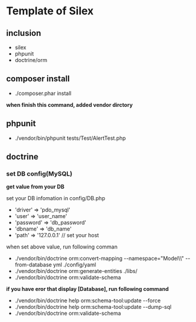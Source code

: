 # Template of Silex

## inclusion
- silex
- phpunit
- doctrine/orm


## composer install
- ./composer.phar install

**when finish this command, added vendor dirctory**


## phpunit
- ./vendor/bin/phpunit tests/Test/AlertTest.php

## doctrine

### set DB config(MySQL)

**get value from your DB**

set your DB infomation in config/DB.php

- 'driver'   => 'pdo_mysql'
- 'user'     => 'user_name'
- 'password' => 'db_password'
- 'dbname'   => 'db_name'
- 'path'     => '127.0.0.1' // set your host

when set above value, run following comman

- ./vendor/bin/doctrine orm:convert-mapping --namespace="Model\\\\" --from-database yml ./config/yaml 
- ./vendor/bin/doctrine orm:generate-entities ./libs/
- ./vendor/bin/doctrine orm:validate-schema

**if you have eror that display [Database], run following command**

- ./vendor/bin/doctrine help  orm:schema-tool:update --force
- ./vendor/bin/doctrine help  orm:schema-tool:update --dump-sql
- ./vendor/bin/doctrine orm:validate-schema

